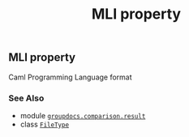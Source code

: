 ﻿---
title: MLI property
second_title: GroupDocs.Comparison for Python via .NET API References
description: 
type: docs
url: /python-net/groupdocs.comparison.result/filetype/mli/
is_root: false
weight: 840
---

## MLI property


Caml Programming Language format

### See Also
* module [`groupdocs.comparison.result`](../../)
* class [`FileType`](/comparison/python-net/groupdocs.comparison.result/filetype)
